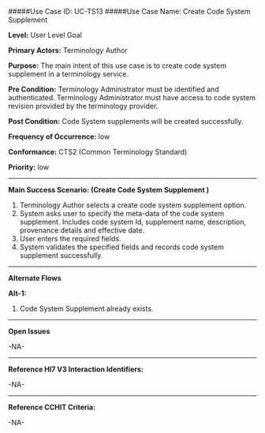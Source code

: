 #####Use Case ID: UC-TS13
#####Use Case Name: Create Code System Supplement 

**Level:**                     User Level Goal

**Primary Actors:**            Terminology Author  

**Purpose:**                   The main intent of this use case is to create code system supplement in a terminology service.

**Pre Condition:**             Terminology Administrator must be identified and authenticated. Terminology Administrator must have access to code system revision provided by the terminology provider.

**Post Condition:**            Code System supplements will be created successfully.

**Frequency of Occurrence:**   low

**Conformance:**             	 CTS2 (Common Terminology Standard)

**Priority:**                  low
__________________________________________________________
**Main Success Scenario: (Create Code System Supplement )**

1.	Terminology Author selects a create code system supplement option.
2.	System asks user to specify the meta-data of the code system supplement. Includes code system Id, supplement name, description, provenance details and effective date.
3.	User enters the required fields.
4.	System validates the specified fields and records code system supplement successfully.

__________________________________________________________
**Alternate Flows** 

**Alt-1:**

1.	Code System Supplement already exists.

_______________________________________________________________
**Open Issues**

-NA-
_______________________________________________________________
**Reference Hl7 V3 Interaction Identifiers:**

-NA-
_______________________________________________________________
**Reference CCHIT Criteria:**

-NA-
